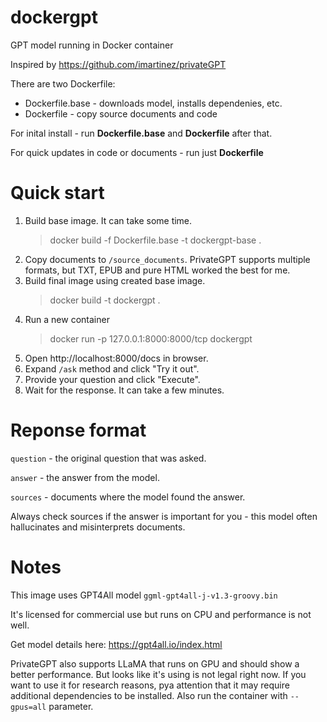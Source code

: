 # dockergpt
GPT model running in Docker container

Inspired by
https://github.com/imartinez/privateGPT

There are two Dockerfile:
* Dockerfile.base - downloads model, installs dependenies, etc.
* Dockerfile - copy source documents and code

For inital install - run **Dockerfile.base** and **Dockerfile** after that.

For quick updates in code or documents - run just **Dockerfile**

# Quick start
1. Build base image. It can take some time.
    > docker build -f Dockerfile.base -t dockergpt-base .
2. Copy documents to `/source_documents`. PrivateGPT supports multiple formats, but TXT, EPUB and pure HTML worked the best for me.
3. Build final image using created base image.
    > docker build -t dockergpt .
4. Run a new container
    > docker run -p 127.0.0.1:8000:8000/tcp dockergpt
5. Open http://localhost:8000/docs in browser.
6. Expand `/ask` method and click "Try it out".
7. Provide your question and click "Execute".
8. Wait for the response. It can take a few minutes.

# Reponse format

`question` - the original question that was asked.

`answer` - the answer from the model.

`sources` - documents where the model found the answer.

Always check sources if the answer is important for you - this model often hallucinates and misinterprets documents.

# Notes
This image uses GPT4All model `ggml-gpt4all-j-v1.3-groovy.bin`

It's licensed for commercial use but runs on CPU and performance is not well.

Get model details here: https://gpt4all.io/index.html

PrivateGPT also supports LLaMA that runs on GPU and should show a better performance. But looks like it's using is not legal right now. If you want to use it for research reasons, pya attention that it may require additional dependencies to be installed. Also run the container with `--gpus=all` parameter.
